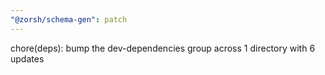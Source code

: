 ```yaml
---
"@zorsh/schema-gen": patch
---
```


chore(deps): bump the dev-dependencies group across 1 directory with 6 updates
